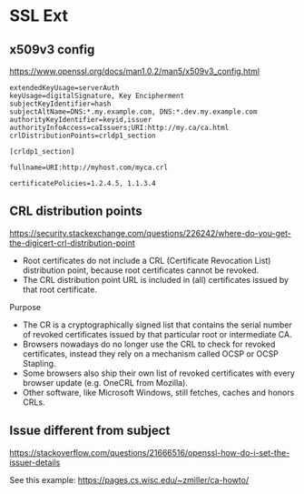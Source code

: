 # SSL Ext

## x509v3 config
https://www.openssl.org/docs/man1.0.2/man5/x509v3_config.html
```
extendedKeyUsage=serverAuth
keyUsage=digitalSignature, Key Encipherment
subjectKeyIdentifier=hash
subjectAltName=DNS:*.my.example.com, DNS:*.dev.my.example.com
authorityKeyIdentifier=keyid,issuer
authorityInfoAccess=caIssuers;URI:http://my.ca/ca.html
crlDistributionPoints=crldp1_section

[crldp1_section]

fullname=URI:http://myhost.com/myca.crl

certificatePolicies=1.2.4.5, 1.1.3.4
```

## CRL distribution points
https://security.stackexchange.com/questions/226242/where-do-you-get-the-digicert-crl-distribution-point
- Root certificates do not include a CRL (Certificate Revocation List) distribution point, because root certificates cannot be revoked.
- The CRL distribution point URL is included in (all) certificates issued by that root certificate. 

Purpose
- The CR is a cryptographically signed list that contains the serial number of revoked certificates issued by that particular root or intermediate CA. 
- Browsers nowadays do no longer use the CRL to check for revoked certificates, instead they rely on a mechanism called OCSP or OCSP Stapling. 
- Some browsers also ship their own list of revoked certificates with every browser update (e.g. OneCRL from Mozilla). 
- Other software, like Microsoft Windows, still fetches, caches and honors CRLs.

## Issue different from subject
https://stackoverflow.com/questions/21666516/openssl-how-do-i-set-the-issuer-details

See this example: https://pages.cs.wisc.edu/~zmiller/ca-howto/
